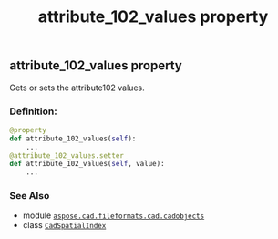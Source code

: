 ﻿---
title: attribute_102_values property
second_title: Aspose.CAD for Python via .NET API References
description: 
type: docs
weight: 40
url: /aspose.cad.fileformats.cad.cadobjects/cadspatialindex/attribute_102_values/
is_root: false
---

## attribute_102_values property


Gets or sets the attribute102 values.
### Definition:
```python
@property
def attribute_102_values(self):
    ...
@attribute_102_values.setter
def attribute_102_values(self, value):
    ...
```

### See Also
* module [`aspose.cad.fileformats.cad.cadobjects`](../../)
* class [`CadSpatialIndex`](/cad/python-net/aspose.cad.fileformats.cad.cadobjects/cadspatialindex)
